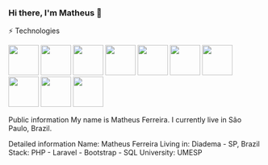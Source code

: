 ### Hi there, I'm Matheus 👋

⚡ Technologies
<div>
   <img src="https://cdn.jsdelivr.net/gh/devicons/devicon@latest/icons/laravel/laravel-line-wordmark.svg"  width="60" height="60" />
   <img src="https://cdn.jsdelivr.net/gh/devicons/devicon@latest/icons/php/php-original.svg" width="60" height="60" />
   <img src="https://cdn.jsdelivr.net/gh/devicons/devicon@latest/icons/postgresql/postgresql-original-wordmark.svg" width="60" height="60" />
   <img src="https://cdn.jsdelivr.net/gh/devicons/devicon@latest/icons/mysql/mysql-original-wordmark.svg"  width="60" height="60"/>
   <img loading="lazy" src="https://cdn.jsdelivr.net/gh/devicons/devicon/icons/linux/linux-original.svg" width="60" height="60"/>
   <img src="https://cdn.jsdelivr.net/gh/devicons/devicon@latest/icons/git/git-plain-wordmark.svg" width="60" height="60" />
   <img src="https://cdn.jsdelivr.net/gh/devicons/devicon@latest/icons/github/github-original-wordmark.svg"  width="60" height="60" />
   <img src="https://cdn.jsdelivr.net/gh/devicons/devicon@latest/icons/react/react-original-wordmark.svg"  width="60" height="60" />
   <img src="https://cdn.jsdelivr.net/gh/devicons/devicon@latest/icons/redux/redux-original.svg" width="60" height="60" />
   <img src="https://cdn.jsdelivr.net/gh/devicons/devicon@latest/icons/typescript/typescript-original.svg" width="60" height="60" />
</div>

Public information
My name is Matheus Ferreira. I currently live in São Paulo, Brazil.

Detailed information
Name: Matheus Ferreira
Living in: Diadema - SP, Brazil
Stack: PHP - Laravel - Bootstrap - SQL
University: UMESP 

<!--<div>
  <i class="devicon-laravel-original-wordmark colored"></i>
  <i class="devicon-php-plain colored"></i>
  <i class="devicon-postgresql-plain-wordmark colored"></i>  
</div> -->

          

       
          

<!--
**Matheus29lfy/matheus29lfy** is a ✨ _special_ ✨ repository because its `README.md` (this file) appears on your GitHub profile.

Here are some ideas to get you started:

- 🔭 I’m currently working on ...
- 🌱 I’m currently learning ...
- 👯 I’m looking to collaborate on ...
- 🤔 I’m looking for help with ...
- 💬 Ask me about ...
- 📫 How to reach me: ...
- 😄 Pronouns: ...
- ⚡ Fun fact: ...
-->

<!--<div>
<a href="https://github.com/Matheus29lfy">
<img loading="lazy" height="180em" src="https://github-readme-stats.vercel.app/api/top-langs/?username=seu-usuário-aqui&layout=compact&langs_count=7&theme=dracula"/>
<img loading="lazy" height="180em" src="https://github-readme-stats.vercel.app/api?username=seu-usuário-aqui&show_icons=true&theme=dracula&include_all_commits=true&count_private=true"/>
</div>
-->
